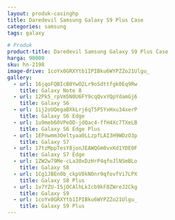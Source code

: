 ```yaml
---
layout: produk-casinghp
title: Daredevil Samsung Galaxy S9 Plus Case
categories: samsung
tags: galaxy

# Produk
product-title: Daredevil Samsung Galaxy S9 Plus Case
harga: 90000
sku: hn-2198
image-drive: 1coYx0GRXYtb1IPIBku6WYPZZo21Ulgu_
gallery:
  - url: 16jqoFQBIcB0YwO2Lr9oSdttfgk0Eq9Rw
    title: Galaxy Note 8
  - url: 12Pk5_rpVm5N0U6FY9cqQvxYQpYdamGj6
    title: Galaxy S6
  - url: 1ij2oUQegaBXkLrj6qT5P5YxHxu34xerP
    title: Galaxy S6 Edge
  - url: 1u9meb60VPeOD-jdQac4-ffH4Xc7TXeLB
    title: Galaxy S6 Edge Plus
  - url: 1EPnwmm3Oeltyaa0LLzpfLAI3H9WDzO3p
    title: Galaxy S7
  - url: 17tzMppTesY8jonJEAWQGm0vxKd1YDE0F
    title: Galaxy S7 Edge
  - url: 1ZW2w79Me-cLa30xDzHrP4qfoJlNSmBLo
    title: Galaxy S8
  - url: 1Cg1JBEn0b_ckpV8kNOnr9qfovfVi7LPX
    title: Galaxy S8 Plus
  - url: 1v7YZU-I5jOCAlhLkIcb9kF8ZWreJ2Ckg
    title: Galaxy S9
  - url: 1coYx0GRXYtb1IPIBku6WYPZZo21Ulgu_
    title: Galaxy S9 Plus
---
```


